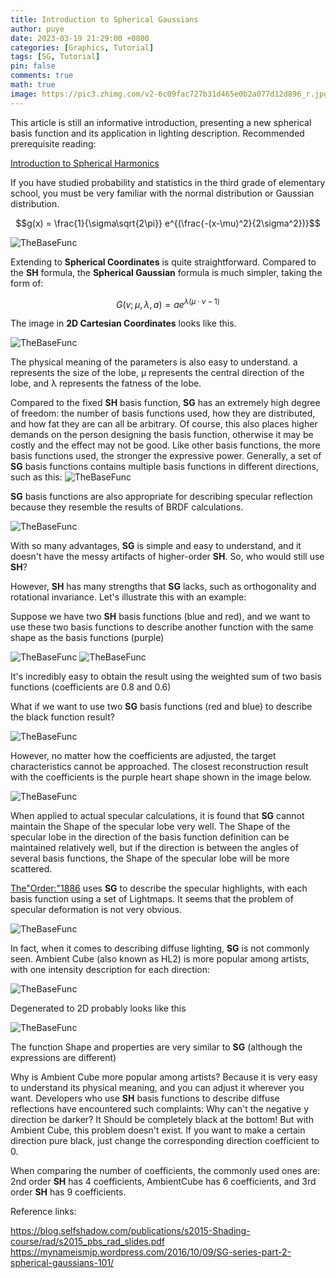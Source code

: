 ```yaml
---
title: Introduction to Spherical Gaussians
author: puye
date: 2023-03-19 21:29:00 +0800
categories: [Graphics, Tutorial]
tags: [SG, Tutorial]
pin: false
comments: true
math: true
image: https://pic3.zhimg.com/v2-6c09fac727b31d465e0b2a077d12d896_r.jpg
---
```



This article is still an informative introduction, presenting a new spherical basis function and its application in lighting description. Recommended prerequisite reading:

[Introduction to Spherical Harmonics](https://puye.blog/posts/SH-Introduction-EN/)

If you have studied probability and statistics in the third grade of elementary school, you must be very familiar with the normal distribution or Gaussian distribution.

$$g(x) = \frac{1}{\sigma\sqrt{2\pi}} e^{(\frac{-(x-\mu)^2}{2\sigma^2})}$$

![TheBaseFunc](https://pic4.zhimg.com/v2-f1305ab211c90bb48181483c29909b5f_r.jpg)

Extending to **Spherical Coordinates** is quite straightforward. Compared to the **SH** formula, the **Spherical Gaussian** formula is much simpler, taking the form of:

$$G(v; \mu,\lambda,a) = ae^{\lambda(\mu\cdot v - 1)}$$


The image in **2D Cartesian Coordinates** looks like this.

![TheBaseFunc](https://pic1.zhimg.com/v2-9e027f3a8954b4a359da6d19af2e55cc_b.jpg)


The physical meaning of the parameters is also easy to understand. a represents the size of the lobe, μ represents the central direction of the lobe, and λ represents the fatness of the lobe.

Compared to the fixed **SH** basis function, **SG** has an extremely high degree of freedom: the number of basis functions used, how they are distributed, and how fat they are can all be arbitrary. Of course, this also places higher demands on the person designing the basis function, otherwise it may be costly and the effect may not be good. Like other basis functions, the more basis functions used, the stronger the expressive power. Generally, a set of **SG** basis functions contains multiple basis functions in different directions, such as this:
![TheBaseFunc](https://pic3.zhimg.com/v2-6c09fac727b31d465e0b2a077d12d896_r.jpg)

**SG** basis functions are also appropriate for describing specular reflection because they resemble the results of BRDF calculations.


![TheBaseFunc](https://pic4.zhimg.com/v2-7cfb9883596a1175850654a8cb0a4f77_r.jpg)


With so many advantages, **SG** is simple and easy to understand, and it doesn't have the messy artifacts of higher-order **SH**. So, who would still use **SH**?

However, **SH** has many strengths that **SG** lacks, such as orthogonality and rotational invariance. Let's illustrate this with an example:

Suppose we have two **SH** basis functions (blue and red), and we want to use these two basis functions to describe another function with the same shape as the basis functions (purple)

![TheBaseFunc](https://pic3.zhimg.com/v2-fa0ce2b0bee52004ab376f059687eb8e_b.jpg)
![TheBaseFunc](https://pic3.zhimg.com/v2-f573dbd6910bc414a70cc6e21636ccea_b.jpg)

It's incredibly easy to obtain the result using the weighted sum of two basis functions (coefficients are 0.8 and 0.6)

What if we want to use two **SG** basis functions (red and blue) to describe the black function result?

![TheBaseFunc](https://pic4.zhimg.com/v2-7d7ca6d4a37c46caedf15f8db18506ef_b.jpg)

However, no matter how the coefficients are adjusted, the target characteristics cannot be approached. The closest reconstruction result with the coefficients is the purple heart shape shown in the image below.

![TheBaseFunc](https://pic3.zhimg.com/v2-f8a095c76ac471e6e0ce172dfbb47df2_b.jpg)




When applied to actual specular calculations, it is found that **SG** cannot maintain the Shape of the specular lobe very well. The Shape of the specular lobe in the direction of the basis function definition can be maintained relatively well, but if the direction is between the angles of several basis functions, the Shape of the specular lobe will be more scattered.

[The"Order:"1886](https://blog.selfshadow.com/publications/s2015-shading-course/rad/s2015_pbs_rad_slides.pdf) uses **SG** to describe the specular highlights, with each basis function using a set of Lightmaps. It seems that the problem of specular deformation is not very obvious.

![TheBaseFunc](https://pic2.zhimg.com/v2-2889f6171aaea148cefc26951922cfb5_r.jpg)


In fact, when it comes to describing diffuse lighting, **SG** is not commonly seen. Ambient Cube (also known as HL2) is more popular among artists, with one intensity description for each direction:

![TheBaseFunc](https://pic3.zhimg.com/v2-5057e73a7e07948809bcd2a6284fccce_r.jpg)


Degenerated to 2D probably looks like this

![TheBaseFunc](https://pic3.zhimg.com/v2-6520b696924a38a974ab0aebbf9a68f2_b.jpg)


The function Shape and properties are very similar to **SG** (although the expressions are different)

Why is Ambient Cube more popular among artists? Because it is very easy to understand its physical meaning, and you can adjust it wherever you want. Developers who use **SH** basis functions to describe diffuse reflections have encountered such complaints: Why can't the negative y direction be darker? It Should be completely black at the bottom! But with Ambient Cube, this problem doesn't exist. If you want to make a certain direction pure black, just change the corresponding direction coefficient to 0.

When comparing the number of coefficients, the commonly used ones are: 2nd order **SH** has 4 coefficients, AmbientCube has 6 coefficients, and 3rd order **SH** has 9 coefficients.


Reference links:

https://blog.selfshadow.com/publications/s2015-Shading-course/rad/s2015_pbs_rad_slides.pdf
https://mynameismjp.wordpress.com/2016/10/09/SG-series-part-2-spherical-gaussians-101/
